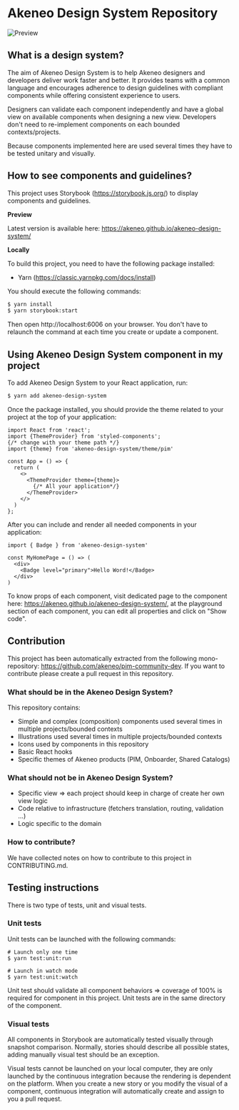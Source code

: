 # Akeneo Design System Repository
![Preview](public/preview.png)

## What is a design system?

The aim of Akeneo Design System is to help Akeneo designers and developers deliver work faster and better.
It provides teams with a common language and encourages adherence to design guidelines with compliant components while offering consistent experience to users.

Designers can validate each component independently and have a global view on available components when designing a new view.
Developers don't need to re-implement components on each bounded contexts/projects.

Because components implemented here are used several times they have to be tested unitary and visually.

## How to see components and guidelines?
This project uses Storybook (https://storybook.js.org/) to display components and guidelines.

**Preview**

Latest version is available here: https://akeneo.github.io/akeneo-design-system/

**Locally**

To build this project, you need to have the following package installed:
- Yarn (https://classic.yarnpkg.com/docs/install)

You should execute the following commands:
```bash
$ yarn install
$ yarn storybook:start
```

Then open http://localhost:6006 on your browser.
You don't have to relaunch the command at each time you create or update a component.

## Using Akeneo Design System component in my project

To add Akeneo Design System to your React application, run:
```bash
$ yarn add akeneo-design-system
```

Once the package installed, you should provide the theme related to your project at the top of your application:
```tsx
import React from 'react';
import {ThemeProvider} from 'styled-components';
{/* change with your theme path */}
import {theme} from 'akeneo-design-system/theme/pim'

const App = () => {
  return (
    <>
      <ThemeProvider theme={theme}>
        {/* All your application*/}
      </ThemeProvider>
    </>
  )
};
```

After you can include and render all needed components in your application:
```tsx
import { Badge } from 'akeneo-design-system'

const MyHomePage = () => (
  <div>
    <Badge level="primary">Hello Word!</Badge>
  </div>
)
```

To know props of each component, visit dedicated page to the component here: https://akeneo.github.io/akeneo-design-system/, at the playground section of each component, you can edit all properties and click on "Show code".

## Contribution

This project has been automatically extracted from the following mono-repository: https://github.com/akeneo/pim-community-dev.
If you want to contribute please create a pull request in this repository.

### What should be in the Akeneo Design System?

This repository contains:
- Simple and complex (composition) components used several times in multiple projects/bounded contexts
- Illustrations used several times in multiple projects/bounded contexts
- Icons used by components in this repository
- Basic React hooks
- Specific themes of Akeneo products (PIM, Onboarder, Shared Catalogs)

### What should not be in Akeneo Design System?

- Specific view => each project should keep in charge of create her own view logic
- Code relative to infrastructure (fetchers translation, routing, validation ...)
- Logic specific to the domain

### How to contribute?

We have collected notes on how to contribute to this project in CONTRIBUTING.md.

## Testing instructions

There is two type of tests, unit and visual tests.

### Unit tests

Unit tests can be launched with the following commands:
```batch
# Launch only one time
$ yarn test:unit:run

# Launch in watch mode
$ yarn test:unit:watch
```

Unit test should validate all component behaviors => coverage of 100% is required for component in this project.
Unit tests are in the same directory of the component.

### Visual tests

All components in Storybook are automatically tested visually through snapshot comparison.
Normally, stories should describe all possible states, adding manually visual test should be an exception.

Visual tests cannot be launched on your local computer, they are only launched by the continuous integration because the rendering is dependent on the platform.
When you create a new story or you modify the visual of a component, continuous integration will automatically create and assign to you a pull request.
